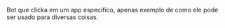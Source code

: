 Bot que clicka em um app especifíco, apenas exemplo de como ele pode ser usado para diversas coisas.
